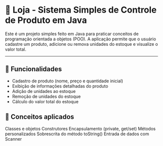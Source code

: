 # 🛒 Loja - Sistema Simples de Controle de Produto em Java

Este é um projeto simples feito em Java para praticar conceitos de programação orientada a objetos (POO). A aplicação permite que o usuário cadastre um produto, adicione ou remova unidades do estoque e visualize o valor total.

---

## 🚀 Funcionalidades

- Cadastro de produto (nome, preço e quantidade inicial)
- Exibição de informações detalhadas do produto
- Adição de unidades ao estoque
- Remoção de unidades do estoque
- Cálculo do valor total do estoque

## 🧠 Conceitos aplicados

Classes e objetos
Construtores
Encapsulamento (private, get/set)
Métodos personalizados
Sobrescrita do método toString()
Entrada de dados com Scanner
